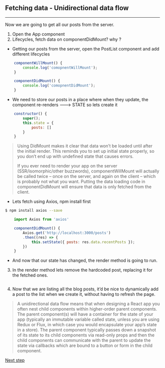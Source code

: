 ## Fetching data - Unidirectional data flow
---
Now we are going to get all our posts from the server.
1. Open the App component
2. Lifecycles, fetch data on componentDidMount? why ?
+ Getting our posts from the server, open the PostList component and add different lifecycles
```jsx
    componentWillMount() {
        console.log('comopnentWillMount');
    }

    componentDidMount() {
        console.log('comopnentDidMount');
    }
```
+ We need to store our posts in a place where when they update, the component re-renders ---> STATE so lets create it
```jsx
    constructor() {
        super();
        this.state = {
            posts: []
        }
    }
```

> Using DidMount makes it clear that data won’t be loaded until after the initial render. This reminds you to set up initial state properly, so you don’t end up with undefined state that causes errors.
>
> If you ever need to render your app on the server (SSR/isomorphic/other buzzwords), componentWillMount will actually be called twice – once on the server, and again on the client – which is probably not what you want. Putting the data loading code in componentDidMount will ensure that data is only fetched from the client.

+ Lets fetch using Axios, npm install first
```bash
$ npm install axios --save
```
```jsx
    import Axios from 'axios'

    componentDidMount() {
        Axios.get('http://localhost:3000/posts')
        .then((res) => {
            this.setState({ posts: res.data.recentPosts });
        })
    }
```

+ And now that our state has changed, the render method is going to run.

3. In the render method lets remove the hardcoded post, replacing it for the fetched ones.
```jsx

```
4. Now that we are listing all the blog posts, it’d be nice to dynamically add a post to the list when we create it, without having to refresh the page.

> A unidirectional data flow means that when designing a React app you often nest child components within higher-order parent components. The parent component(s) will have a container for the state of your app (typically an immutable variable called state, unless you are using Redux or Flux, in which case you would encapsulate your app’s state in a store). The parent component typically passes down a snapshot of its state to its child components via read-only props and then the child components can communicate with the parent to update the state via callbacks which are bound to a button or form in the child component.

[Next step](https://github.com/sgonzalezml/workshop-react/tree/v4)